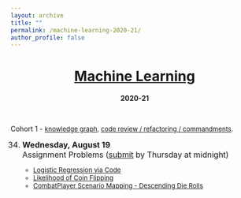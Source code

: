```yaml
---
layout: archive
title: ""
permalink: /machine-learning-2020-21/
author_profile: false
---
```


# [<center>Machine Learning</center>](#top)

<center><b>2020-21</b></center>

<div style="width:100%; max-width:800px; margin:auto">  

<br><p>Cohort 1 - <font size="2em"><a class="body" target="_blank" href="https://eurisko-us.github.io/files/problem_graph_iteration_1.html">knowledge graph</a>, <a class="body" target="_blank" href="https://docs.google.com/spreadsheets/d/1LktrKUE1FW9qiV0tDG8XAspDxXTSUsbeZYet7dvrBgw/edit?usp=sharing">code review / refactoring / commandments</a>.</font></p>

<font size="3em"><ol reversed start="34">
    <li><b>Wednesday, August 19</b>
        <!--<br><a class="body" target="_blank" href="https://vimeo.com/445063480">Class Recording</a>-->
        <br>Assignment Problems (<a class="body" target="_blank" href="https://eurisko-us.github.io/resources/#submit-assignment">submit</a> by Thursday at midnight)
        <font size="2em"><ul>
        <li><a class="body" target="_blank" href="https://eurisko-us.github.io/files/all_problems_iteration_1.html#Problem-33-1">Logistic Regression via Code</a></li>
        <li><a class="body" target="_blank" href="https://eurisko-us.github.io/files/all_problems_iteration_1.html#Problem-33-2">Likelihood of Coin Flipping</a></li>
        <li><a class="body" target="_blank" href="https://eurisko-us.github.io/files/all_problems_iteration_1.html#Problem-33-3">CombatPlayer Scenario Mapping - Descending Die Rolls</a></li>
        </ul></font>
    </li>
    <br>
</ol></font>  

</div>
